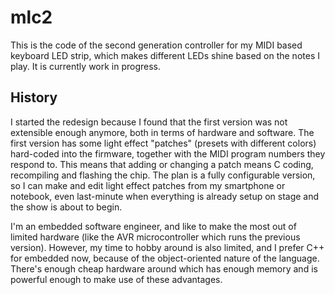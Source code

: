 # mlc2
This is the code of the second generation controller for my MIDI based keyboard LED strip, which makes different LEDs
shine based on the notes I play. It is currently work in progress.

## History
I started the redesign because I found that the first version was not extensible enough anymore, both in terms of
hardware and software. The first version has some light effect "patches" (presets with different colors) hard-coded into
the firmware, together with the MIDI program numbers they respond to. This means that adding or changing a patch means
C coding, recompiling and flashing the chip.
The plan is a fully configurable version, so I can make and edit light effect patches from my smartphone or notebook,
even last-minute when everything is already setup on stage and the show is about to begin.

I'm an embedded software engineer, and like to make the most out of limited hardware (like the AVR microcontroller which
runs the previous version). However, my time to hobby around is also limited, and I prefer C++ for embedded now, because
of the object-oriented nature of the language. There's enough cheap hardware around which has enough memory and is
powerful enough to make use of these advantages.
